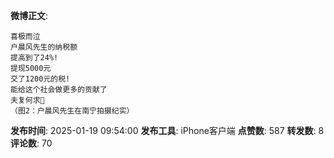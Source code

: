 **微博正文**: 
```
喜极而泣
户晨风先生的纳税额
提高到了24%!
提现5000元
交了1200元的税!
能给这个社会做更多的贡献了
夫复何求🙏
（图2：户晨风先生在南宁拍摄纪实）
```
**发布时间**: 2025-01-19 09:54:00
**发布工具**: iPhone客户端
**点赞数**: 587
**转发数**: 8
**评论数**: 70
